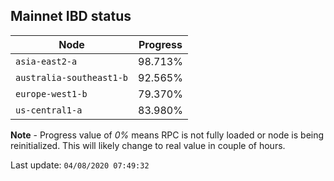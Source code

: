 ## **Mainnet** IBD status


Node | Progress
--- | ---
`asia-east2-a` | 98.713%
`australia-southeast1-b` | 92.565%
`europe-west1-b` | 79.370%
`us-central1-a` | 83.980%


**Note** - Progress value of *0%* means RPC is not fully loaded or node is being reinitialized. This will likely change to real value in couple of hours.


Last update: `04/08/2020 07:49:32`
